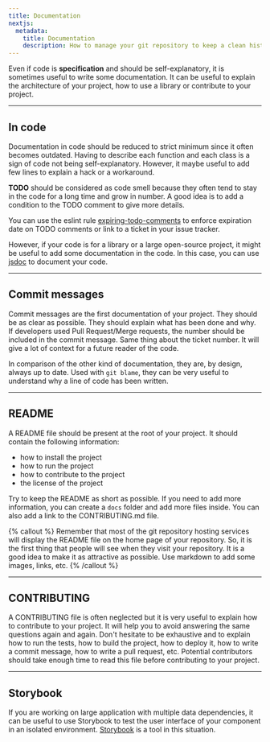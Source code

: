 ```yaml
---
title: Documentation
nextjs:
  metadata:
    title: Documentation
    description: How to manage your git repository to keep a clean history
---
```


Even if code is **specification** and should be self-explanatory, it is sometimes useful to write some documentation. It can be useful to explain the architecture of your project, how to use a library or contribute to your project.

---

## In code

Documentation in code should be reduced to strict minimum since it often becomes outdated. Having to describe each function and each class is a sign of code not being self-explanatory. However, it maybe useful to add few lines to explain a hack or a workaround.

**TODO** should be considered as code smell because they often tend to stay in the code for a long time and grow in number. A good idea is to add a condition to the TODO comment to give more details.

You can use the eslint rule [expiring-todo-comments](https://github.com/sindresorhus/eslint-plugin-unicorn/blob/main/docs/rules/expiring-todo-comments.md) to enforce expiration date on TODO comments or link to a ticket in your issue tracker.

However, if your code is for a library or a large open-source project, it might be useful to add some documentation in the code. In this case, you can use [jsdoc](https://jsdoc.app/) to document your code.

---

## Commit messages

Commit messages are the first documentation of your project. They should be as clear as possible. They should explain what has been done and why. If developers used Pull Request/Merge requests, the number should be included in the commit message. Same thing about the ticket number. It will give a lot of context for a future reader of the code.

In comparison of the other kind of documentation, they are, by design, always up to date. Used with `git blame`, they can be very useful to understand why a line of code has been written.

---

## README

A README file should be present at the root of your project. It should contain the following information:

- how to install the project
- how to run the project
- how to contribute to the project
- the license of the project

Try to keep the README as short as possible. If you need to add more information, you can create a `docs` folder and add more files inside. You can also add a link to the CONTRIBUTING.md file.

{% callout %}
Remember that most of the git repository hosting services will display the README file on the home page of your repository. So, it is the first thing that people will see when they visit your repository. It is a good idea to make it as attractive as possible. Use markdown to add some images, links, etc.
{% /callout %}

---

## CONTRIBUTING

A CONTRIBUTING file is often neglected but it is very useful to explain how to contribute to your project. It will help you to avoid answering the same questions again and again.
Don't hesitate to be exhaustive and to explain how to run the tests, how to build the project, how to deploy it, how to write a commit message, how to write a pull request, etc. Potential contributors should take enough time to read this file before contributing to your project.

---

## Storybook

If you are working on large application with multiple data dependencies, it can be useful to use Storybook to test the user interface of your component in an isolated environment. [Storybook](https://storybook.js.org/) is a tool in this situation.
